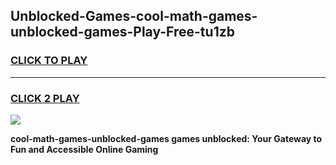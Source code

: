 
## Unblocked-Games-cool-math-games-unblocked-games-Play-Free-tu1zb
<h3>
<a href="https://premium76.site?title=cool-math-games-unblocked-games&ref=18A1">CLICK TO PLAY</a></h3>
<hr>

<h3>
<a href="https://premium76.site?title=cool-math-games-unblocked-games&ref=18A1">CLICK 2 PLAY</a>
  
</h3>

<a href="https://premium76.site?title=cool-math-games-unblocked-games&ref=18A1"><img src="https://clearcache.store/games.png"></a>


**cool-math-games-unblocked-games games unblocked: Your Gateway to Fun and Accessible Online Gaming**
